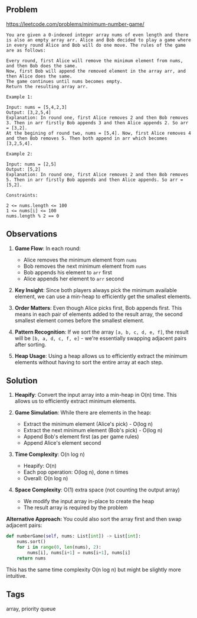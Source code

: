 ## Problem

https://leetcode.com/problems/minimum-number-game/

```
You are given a 0-indexed integer array nums of even length and there is also an empty array arr. Alice and Bob decided to play a game where in every round Alice and Bob will do one move. The rules of the game are as follows:

Every round, first Alice will remove the minimum element from nums, and then Bob does the same.
Now, first Bob will append the removed element in the array arr, and then Alice does the same.
The game continues until nums becomes empty.
Return the resulting array arr.

Example 1:

Input: nums = [5,4,2,3]
Output: [3,2,5,4]
Explanation: In round one, first Alice removes 2 and then Bob removes 3. Then in arr firstly Bob appends 3 and then Alice appends 2. So arr = [3,2].
At the begining of round two, nums = [5,4]. Now, first Alice removes 4 and then Bob removes 5. Then both append in arr which becomes [3,2,5,4].

Example 2:

Input: nums = [2,5]
Output: [5,2]
Explanation: In round one, first Alice removes 2 and then Bob removes 5. Then in arr firstly Bob appends and then Alice appends. So arr = [5,2].

Constraints:

2 <= nums.length <= 100
1 <= nums[i] <= 100
nums.length % 2 == 0
```

## Observations

1. **Game Flow**: In each round:
   - Alice removes the minimum element from `nums`
   - Bob removes the next minimum element from `nums`
   - Bob appends his element to `arr` first
   - Alice appends her element to `arr` second

2. **Key Insight**: Since both players always pick the minimum available element, we can use a min-heap to efficiently get the smallest elements.

3. **Order Matters**: Even though Alice picks first, Bob appends first. This means in each pair of elements added to the result array, the second smallest element comes before the smallest element.

4. **Pattern Recognition**: If we sort the array `[a, b, c, d, e, f]`, the result will be `[b, a, d, c, f, e]` - we're essentially swapping adjacent pairs after sorting.

5. **Heap Usage**: Using a heap allows us to efficiently extract the minimum elements without having to sort the entire array at each step.

## Solution

1. **Heapify**: Convert the input array into a min-heap in O(n) time. This allows us to efficiently extract minimum elements.

2. **Game Simulation**: While there are elements in the heap:
   - Extract the minimum element (Alice's pick) - O(log n)
   - Extract the next minimum element (Bob's pick) - O(log n)
   - Append Bob's element first (as per game rules)
   - Append Alice's element second

3. **Time Complexity**: O(n log n)
   - Heapify: O(n)
   - Each pop operation: O(log n), done n times
   - Overall: O(n log n)

4. **Space Complexity**: O(1) extra space (not counting the output array)
   - We modify the input array in-place to create the heap
   - The result array is required by the problem

**Alternative Approach:**
You could also sort the array first and then swap adjacent pairs:
```python
def numberGame(self, nums: List[int]) -> List[int]:
    nums.sort()
    for i in range(0, len(nums), 2):
        nums[i], nums[i+1] = nums[i+1], nums[i]
    return nums
```
This has the same time complexity O(n log n) but might be slightly more intuitive.

## Tags

array, priority queue